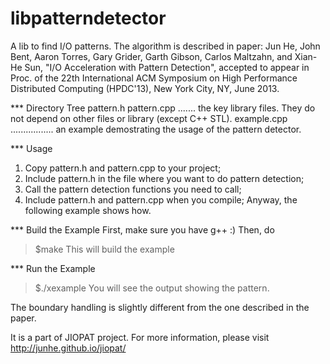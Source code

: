 libpatterndetector
==================

A lib to find I/O patterns. The algorithm is described in paper:
 Jun He, John Bent, Aaron Torres, Gary Grider, Garth Gibson, Carlos Maltzahn, and Xian-He Sun, 
 "I/O Acceleration with Pattern Detection", 
 accepted to appear in Proc. of the 22th International 
 ACM Symposium on High Performance Distributed Computing (HPDC'13), 
 New York City, NY, June 2013.

*** Directory Tree
pattern.h pattern.cpp ....... the key library files. They do not depend on other files or library (except C++ STL). 
example.cpp ................. an example demostrating the usage of the pattern detector.

*** Usage
1. Copy pattern.h and pattern.cpp to your project;
2. Include pattern.h in the file where you want to do pattern detection;
3. Call the pattern detection functions you need to call;
4. Include pattern.h and pattern.cpp when you compile;
Anyway, the following example shows how.

*** Build the Example
First, make sure you have g++ :)
Then, do
> $make
This will build the example 

*** Run the Example
> $./xexample
You will see the output showing the pattern.

The boundary handling is slightly different from the one described in the paper.



It is a part of JIOPAT project. For more information, please visit http://junhe.github.io/jiopat/ 




